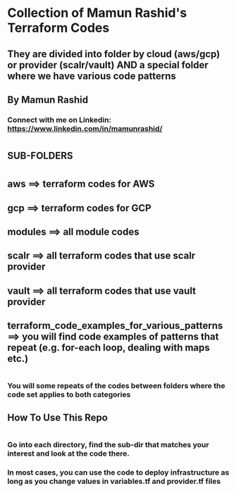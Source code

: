 


# Collection of Mamun Rashid's Terraform Codes
##
##  They are divided into folder by cloud (aws/gcp) or provider (scalr/vault) AND a special folder where we have various code patterns
##
##   By Mamun Rashid
###    Connect with me on Linkedin: https://www.linkedin.com/in/mamunrashid/
#

#

##
## SUB-FOLDERS
#

## aws ==> terraform codes for AWS
## gcp ==> terraform codes for GCP
## modules ==> all module codes
## scalr ==> all terraform codes that use scalr provider
## vault ==> all terraform codes that use vault provider
## terraform_code_examples_for_various_patterns ==> you will find code examples of patterns that repeat (e.g. for-each loop, dealing with maps etc.)
#

### You will some repeats of the codes between folders where the code set applies to both categories


##     How To Use This Repo
#

### Go into each directory, find the sub-dir that matches your interest and look at the code there. 
### In most cases, you can use the code to deploy infrastructure as long as you change values in variables.tf and provider.tf files
#

#









